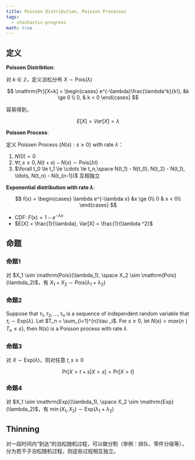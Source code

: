 ```yaml
---
title: Poisson Distribution, Poisson Processes
tags:
  - stochastic-progress
math: true
---
```


## 定义

**Poissen Distribtion**:

对 $k \in \mathbb{Z}$，定义泊松分布 $X \sim \mathrm{Pois}(\lambda)$

$$
\mathrm{Pr}[X=k] = \begin{cases}
    e^{-\lambda}\frac{\lambda^k}{k!}, &k \ge 0 \\
    0, & k < 0
\end{cases}
$$

容易得到，

$$
E[X] = Var[X] = \lambda
$$

**Poissen Process**:

定义 Poissen Process $\{N(s): s \ge 0\}$ with rate $\lambda$：

1. $N(0) = 0$
2. $\forall t,s \ge 0, N(t+s) - N(s) \sim \mathrm{Pois}(\lambda t)$
3. $\forall t_0 \le t_1 \le \cdots \le t_n,\space N(t_1) - N(t_0), N(t_2) - N(t_1), \ldots, N(t_n) - N(t_{n-1})$ 互相独立

**Exponential distribution with rate $\lambda$**:

$$
f(x) = \begin{cases}
    \lambda e^{-\lambda x} &x \ge 0\\
    0 & x < 0\\
\end{cases} 
$$

- CDF: $F(x) = 1 - e^{-\lambda x}$
- $E[X] = \frac{1}{\lambda}, Var[X] = \frac{1}{\lambda ^2}$

## 命题

### 命题1

对 $X_1 \sim \mathrm{Pois}(\lambda_1), \space X_2 \sim \mathrm{Pois}(\lambda_2)$，有 $X_1 + X_2 \sim \mathrm{Pois}(\lambda_1 + \lambda_2)$

### 命题2

Suppose that $\tau_1, \tau_2, \ldots, \tau_n$ is a sequence of independent random variable that $\tau _i \sim \mathrm{Exp}(\lambda)$. Let $T_n = \sum_{i=1}^{n}\tau _i$. For $s \ge 0$, let $N(s) = max\{ n\mid T_n \le s\}$, then $N(s)$ is a Poisson process with rate $\lambda$

### 命题3

对 $X \sim \mathrm{Exp}(\lambda)$，则对任意 $t,s \ge 0$

$$
\mathrm{Pr}[X > t + s | X > s] = \mathrm{Pr}[X > t]
$$

### 命题4

对 $X_1 \sim \mathrm{Exp}(\lambda_1), \space X_2 \sim \mathrm{Exp}(\lambda_2)$，有 $\min(X_1, X_2) \sim \mathrm{Exp}(\lambda_1 + \lambda_2)$

## Thinning

对一段时间内“到达”的泊松随机过程，可以做分割（举例：排队、零件分级等），分为若干子泊松随机过程，则这些过程相互独立。